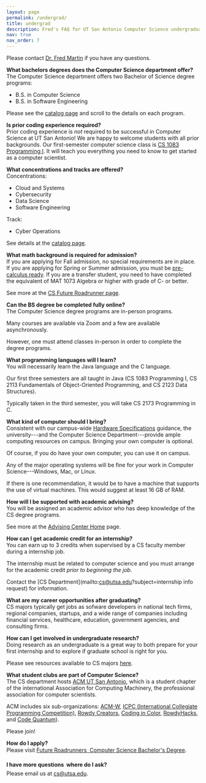 ```yaml
---
layout: page
permalink: /undergrad/
title: undergrad
description: Fred's FAQ for UT San Antonio Computer Science undergraduate program
nav: true
nav_order: 7
---
```


Please contact [Dr. Fred Martin](mailto:fred.martin@utsa.edu) if you
have any questions.

**What bachelors degrees does the Computer Science department offer?** \
The Computer Science department offers two Bachelor of Science degree programs:

* B.S. in Computer Science
* B.S. in Software Engineering

Please see the [catalog page](https://catalog.utsa.edu/undergraduate/sciences/computerscience/#degreestext) and scroll to the details on each program.

**Is prior coding experience required?** \
Prior coding experience is *not* required to be successful in Computer
Science at UT San Antonio! We are happy to welcome students with all prior
backgrounds. Our first-semester computer science class is [CS 1083
Programming I](https://catalog.utsa.edu/search/?P=CS%201083). It will
teach you everything you need to know to get started as a computer
scientist.

**What concentrations and tracks are offered?**\
Concentrations:
* Cloud and Systems
* Cybersecurity
* Data Science
* Software Engineering

Track:
* Cyber Operations

See details at the [catalog
page](https://catalog.utsa.edu/undergraduate/sciences/computerscience/#degreestext).


**What math background is required for admission?** \
If you are applying for Fall admission, no special requirements are in
place. If you are applying for Spring or Summer admission, you must be
[pre-calculus ready](https://future.utsa.edu/rowdy-ready/#aleks). If
you are a transfer student, you need to have completed the equivalent
of MAT 1073 Algebra or higher with grade of C- or better.

See more at the [CS Future Roadrunner
page](https://future.utsa.edu/programs/undergraduate/computer-science/).

**Can the BS degree be completed fully online?** \
The Computer Science degree programs are in-person programs.

Many courses are available via Zoom and a few are available
asynchronously.

However, one must attend classes in-person in order to complete the
degree programs.

**What programming languages will I learn?** \
You will necessarily learn the Java language and the C language.

Our first three semesters are all taught in Java (CS 1083 Programming
I, CS 2113 Fundamentals of Object-Oriented Programming, and CS 2123
Data Structures).

Typically taken in the third semester, you will take CS 2173
Programming in C.

**What kind of computer should I bring?** \
Consistent with our campus-wide [Hardware
Specifications](https://www.utsa.edu/techsolutions/students/hardware/)
guidance, the university---and the Computer Science
Department---provide ample computing resources on campus. Bringing
your own computer is optional.

Of course, if you do have your own computer, you can use it on campus.

Any of the major operating systems will be fine for your work in Computer Science---Windows, Mac, or Linux.

If there is one recommendation, it would be to have a machine that supports the use of virtual machines. This would suggest at least 16 GB of RAM.

**How will I be supported with academic advising?** \
You will be assigned an academic advisor who has deep knowledge of the
CS degree programs.

See more at the [Advising Center Home](https://www.utsa.edu/advising/)
page.

**How can I get academic credit for an internship?** \
You can earn up to 3 credits when supervised by a CS faculty member
during a internship job.

The internship must be related to computer science and you must
arrange for the academic credit *prior to beginning the job*.

Contact the [CS Department](mailto:cs@utsa.edu?subject=internship info request)
for information.

**What are my career opportunities after graduating?** \
CS majors typically get jobs as sofware developers in national tech firms,
regional companies, startups, and a wide range of companies including
financial services, healthcare, education, government agencies, and
consulting firms.

**How can I get involved in undergraduate research?** \
Doing research as an undergraduate is a great way to both prepare for
your first internship and to explore if graduate school is right for
you.

Please see resources available to CS majors [here](https://sites.google.com/view/utsa-cs-research).

**What student clubs are part of Computer Science?** \
The CS department hosts [ACM UT San Antonio](https://acmutsa.org/), which is a
student chapter of the international Association for Computing
Machinery, the professional association for computer scientists.

ACM includes six sub-organizations:
[ACM-W](https://acmutsa.org/suborg_acmw/), [ICPC (International
Collegiate Programming
Competition)](https://acmutsa.org/suborg_icpc/), [Rowdy
Creators](https://acmutsa.org/suborg_rowdy_creators/), [Coding in
Color](https://acmutsa.org/suborg_cic/),
[RowdyHacks](https://acmutsa.org/suborg_rowdyhacks/), and [Code
Quantum](https://cqhacks.org/)).

Please join!



**How do I apply?** \
Please visit [Future Roadrunners &#151; Computer Science Bachelor's Degree](https://future.utsa.edu/programs/undergraduate/computer-science/).

**I have more questions &#150; where do I ask?** \
Please email us at [cs@utsa.edu](mailto:cs@utsa.edu).




